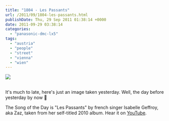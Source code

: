 ```yaml
---
title: "1804 - Les Passants"
url: /2011/09/1804-les-passants.html
publishDate: Thu, 29 Sep 2011 01:38:14 +0000
date: 2011-09-29 03:38:14
categories: 
  - "panasonic-dmc-lx5"
tags: 
  - "austria"
  - "people"
  - "street"
  - "vienna"
  - "wien"
---
```

<div class="container">
<div class="center"><a target="_blank" href="https://d25zfm9zpd7gm5.cloudfront.net/1200x1200/2011/20110927_173203_ps.jpg"><img src="https://d25zfm9zpd7gm5.cloudfront.net/0600x0600/2011/20110927_173203_ps.jpg" /></a></div>
</div>
<br />

It's much to late, here's just an image taken yesterday. Well, the day before yesterday by now 🙂

 The Song of the Day is "Les Passants" by french singer Isabelle Geffroy, aka Zaz, taken from her self-titled 2010 album. Hear it on <a href="http://www.youtube.com/watch?v=nShX7vFg2-Y&feature=related" target="_blank">YouTube</a>.
